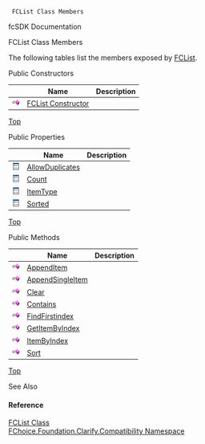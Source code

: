 ﻿     FCList Class Members                                                   

fcSDK Documentation

FCList Class Members

The following tables list the members exposed by [FCList](FChoice.Foundation.Clarify.Compatibility~FChoice.Foundation.Clarify.Compatibility.FCList.md).

Public Constructors

|   | Name | Description |
| --- | --- | --- |
| ![Public Constructor](dotnetimages/publicConstructor.png) | [FCList Constructor](FChoice.Foundation.Clarify.Compatibility~FChoice.Foundation.Clarify.Compatibility.FCList~_ctor.md) |   |

[Top](#top)

Public Properties

|   | Name | Description |
| --- | --- | --- |
| ![Public Property](dotnetimages/publicProperty.png) | [AllowDuplicates](FChoice.Foundation.Clarify.Compatibility~FChoice.Foundation.Clarify.Compatibility.FCList~AllowDuplicates.md) |   |
| ![Public Property](dotnetimages/publicProperty.png) | [Count](FChoice.Foundation.Clarify.Compatibility~FChoice.Foundation.Clarify.Compatibility.FCList~Count.md) |   |
| ![Public Property](dotnetimages/publicProperty.png) | [ItemType](FChoice.Foundation.Clarify.Compatibility~FChoice.Foundation.Clarify.Compatibility.FCList~ItemType.md) |   |
| ![Public Property](dotnetimages/publicProperty.png) | [Sorted](FChoice.Foundation.Clarify.Compatibility~FChoice.Foundation.Clarify.Compatibility.FCList~Sorted.md) |   |

[Top](#top)

Public Methods

|   | Name | Description |
| --- | --- | --- |
| ![Public Method](dotnetimages/publicMethod.png) | [AppendItem](FChoice.Foundation.Clarify.Compatibility~FChoice.Foundation.Clarify.Compatibility.FCList~AppendItem.md) |   |
| ![Public Method](dotnetimages/publicMethod.png) | [AppendSingleItem](FChoice.Foundation.Clarify.Compatibility~FChoice.Foundation.Clarify.Compatibility.FCList~AppendSingleItem.md) |   |
| ![Public Method](dotnetimages/publicMethod.png) | [Clear](FChoice.Foundation.Clarify.Compatibility~FChoice.Foundation.Clarify.Compatibility.FCList~Clear.md) |   |
| ![Public Method](dotnetimages/publicMethod.png) | [Contains](FChoice.Foundation.Clarify.Compatibility~FChoice.Foundation.Clarify.Compatibility.FCList~Contains.md) |   |
| ![Public Method](dotnetimages/publicMethod.png) | [FindFirstindex](FChoice.Foundation.Clarify.Compatibility~FChoice.Foundation.Clarify.Compatibility.FCList~FindFirstindex.md) |   |
| ![Public Method](dotnetimages/publicMethod.png) | [GetItemByIndex](FChoice.Foundation.Clarify.Compatibility~FChoice.Foundation.Clarify.Compatibility.FCList~GetItemByIndex.md) |   |
| ![Public Method](dotnetimages/publicMethod.png) | [ItemByIndex](FChoice.Foundation.Clarify.Compatibility~FChoice.Foundation.Clarify.Compatibility.FCList~ItemByIndex.md) |   |
| ![Public Method](dotnetimages/publicMethod.png) | [Sort](FChoice.Foundation.Clarify.Compatibility~FChoice.Foundation.Clarify.Compatibility.FCList~Sort.md) |   |

[Top](#top)

See Also

#### Reference

[FCList Class](FChoice.Foundation.Clarify.Compatibility~FChoice.Foundation.Clarify.Compatibility.FCList.md)  
[FChoice.Foundation.Clarify.Compatibility Namespace](FChoice.Foundation.Clarify.Compatibility~FChoice.Foundation.Clarify.Compatibility_namespace.md)